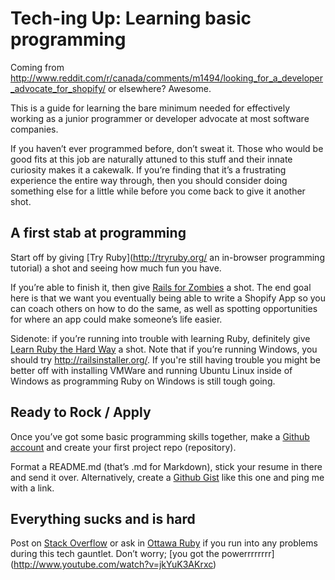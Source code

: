 Tech-ing Up: Learning basic programming
=======================================

Coming from http://www.reddit.com/r/canada/comments/m1494/looking_for_a_developer_advocate_for_shopify/ or elsewhere? Awesome.

This is a guide for learning the bare minimum needed for effectively working as a junior programmer or developer advocate at most software companies.

If you haven’t ever programmed before, don’t sweat it. Those who would be good fits at this job are naturally attuned to this stuff and their innate curiosity makes it a cakewalk. If you’re finding that it’s a frustrating experience the entire way through, then you should consider doing something else for a little while before you come back to give it another shot.

A first stab at programming
---------------------------

Start off by giving [Try Ruby](http://tryruby.org/ an in-browser programming tutorial) a shot and seeing how much fun you have.

If you’re able to finish it, then give [Rails for Zombies](http://railsforzombies.org/) a shot. The end goal here is that we want you eventually being able to write a Shopify App so you can coach others on how to do the same, as well as spotting opportunities for where an app could make someone’s life easier.

Sidenote: if you’re running into trouble with learning Ruby, definitely give [Learn Ruby the Hard Way](http://ruby.learncodethehardway.org/) a shot. Note that if you’re running Windows, you should try http://railsinstaller.org/. If you're still having trouble you might be better off with installing VMWare and running Ubuntu Linux inside of Windows as programming Ruby on Windows is still tough going.

Ready to Rock / Apply
---------------------

Once you’ve got some basic programming skills together, make a [Github account](http://github.com) and create your first project repo (repository). 

Format a README.md (that’s .md for Markdown), stick your resume in there and send it over. Alternatively, create a [Github Gist](http://gist.github.com) like this one and ping me with a link.

Everything sucks and is hard
----------------------------

Post on [Stack Overflow](http://stackoverflow.com/) or ask in [Ottawa Ruby](https://groups.google.com/forum/#!forum/ogre-list) if you run into any problems during this tech gauntlet. Don’t worry; [you got the powerrrrrrrr] (http://www.youtube.com/watch?v=jkYuK3AKrxc)